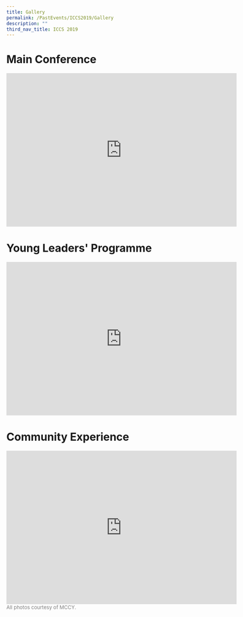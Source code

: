 ```yaml
---
title: Gallery
permalink: /PastEvents/ICCS2019/Gallery
description: ""
third_nav_title: ICCS 2019
---
```

# Main Conference

<iframe src="https://docs.google.com/presentation/d/e/2PACX-1vTawmzziTT04p2NXG8YhvtyaJ7mqJ7tRhr-07EWrUNWblRKHxoz3m5FFn_lxofDlPIym_4v-RlQKNEQ/embed?start=true&loop=true&delayms=5000" frameborder="0" width="600" height="400" allowfullscreen="true" mozallowfullscreen="true" webkitallowfullscreen="true"></iframe>

# Young Leaders' Programme

<iframe src="https://docs.google.com/presentation/d/e/2PACX-1vS28S7c3_6R5uP3z1J_PX2jLixNSm3FHsJ2E5H4QJ4ILk62Jpm96RSbWDy32Qli6GPOEzaRgghABROD/embed?start=true&loop=true&delayms=5000" frameborder="0" width="600" height="400" allowfullscreen="true" mozallowfullscreen="true" webkitallowfullscreen="true"></iframe>

# Community Experience

<iframe src="https://docs.google.com/presentation/d/e/2PACX-1vRkgRrF-F2incw9DOB2EmCv6APmtNEZ600t_IusSAT36gEK7K7xIweo9CIW8N03jpQLLs2zv_goSuEA/embed?start=true&loop=true&delayms=5000" frameborder="0" width="600" height="400" allowfullscreen="true" mozallowfullscreen="true" webkitallowfullscreen="true"></iframe><br>
<font color = "grey"><font size="-1">All photos courtesy of MCCY.</font></font>
